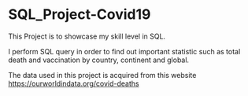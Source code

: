 # SQL_Project-Covid19

This Project is to showcase my skill level in SQL.

I perform SQL query in order to find out important statistic such as total death and vaccination by country, continent and global.

The data used in this project is acquired from this website https://ourworldindata.org/covid-deaths
